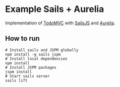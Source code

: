 # Example Sails + Aurelia

Implementation of [TodoMVC](http://todomvc.com) with [SailsJS](http://sailsjs.org/) and [Aurelia](http://aurelia.io/).

## How to run

```shell
# Install sails and JSPM globally
npm install -g sails jspm
# Install local dependencies
npm install
# Install JSPM packages
jspm install
# Start sails server
sails lift
```
